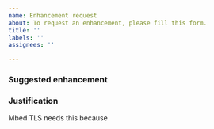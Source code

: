 ```yaml
---
name: Enhancement request
about: To request an enhancement, please fill this form.
title: ''
labels: ''
assignees: ''

---
```


### Suggested enhancement



### Justification

Mbed TLS needs this because 

